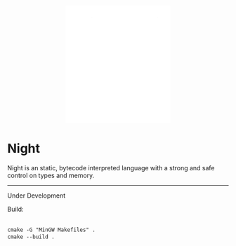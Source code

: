 <p align="center">
  <img src="https://github.com/DynamicSquid/night/blob/master/docs/media/night-logo-black.png"/>
</p>

# Night

Night is an static, bytecode interpreted language with a strong and safe control on types and memory.

---

Under Development


Build:


```

cmake -G "MinGW Makefiles" .
cmake --build .
```
